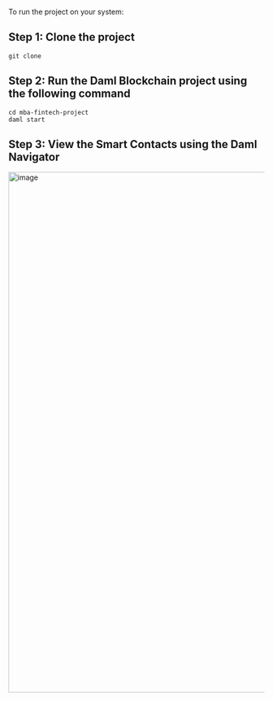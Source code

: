 To run the project on your system:

## Step 1: Clone the project
```
git clone
```

## Step 2: Run the Daml Blockchain project using the following command

```
cd mba-fintech-project
daml start
```

## Step 3: View the Smart Contacts using the Daml Navigator
<img width="1024" alt="image" src="https://github.com/user-attachments/assets/3a08cdab-950a-46a1-89b5-c550b3ea65f3" />
